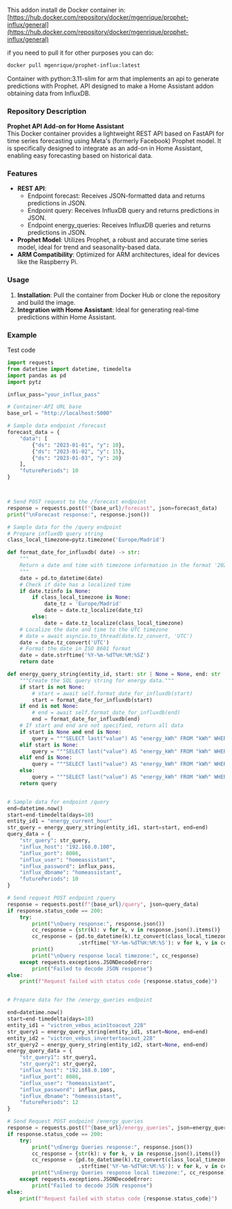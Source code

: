 This addon install de Docker container in:
[https://hub.docker.com/repository/docker/mgenrique/prophet-influx/general](https://hub.docker.com/repository/docker/mgenrique/prophet-influx/general)

if you need to pull it for other purposes you can do:
```bash
docker pull mgenrique/prophet-influx:latest
````

Container with python:3.11-slim for arm that implements an api to generate predictions with Prophet. API designed to make a Home Assistant addon obtaining data from InfluxDB.

### Repository Description

**Prophet API Add-on for Home Assistant**  
This Docker container provides a lightweight REST API based on FastAPI for time series forecasting using Meta's (formerly Facebook) Prophet model. It is specifically designed to integrate as an add-on in Home Assistant, enabling easy forecasting based on historical data.

### Features

- **REST API**: 
    - Endpoint forecast: Receives JSON-formatted data and returns predictions in JSON.
    - Endpoint query: Receives InfluxDB query and returns predictions in JSON.
    - Endpoint energy_queries: Receives InfluxDB queries and returns predictions in JSON.
- **Prophet Model**: Utilizes Prophet, a robust and accurate time series model, ideal for trend and seasonality-based data.
- **ARM Compatibility**: Optimized for ARM architectures, ideal for devices like the Raspberry Pi.

### Usage

1. **Installation**: Pull the container from Docker Hub or clone the repository and build the image.
2. **Integration with Home Assistant**: Ideal for generating real-time predictions within Home Assistant.

### Example
Test code
```python
import requests
from datetime import datetime, timedelta
import pandas as pd
import pytz

influx_pass="your_influx_pass"

# Container-API URL base
base_url = "http://localhost:5000"

# Sample data endpoint /forecast
forecast_data = {
    "data": [
        {"ds": "2023-01-01", "y": 10},
        {"ds": "2023-01-02", "y": 15},
        {"ds": "2023-01-03", "y": 20}
    ],
    "futurePeriods": 10
}



# Send POST request to the /forecast endpoint
response = requests.post(f"{base_url}/forecast", json=forecast_data)
print("\nForecast response:", response.json())

# Sample data for the /query endpoint
# Prepare influxdb query string
class_local_timezone=pytz.timezone('Europe/Madrid')

def format_date_for_influxdb( date) -> str:
    """
    Return a date and time with timezone information in the format '2024-10-01T00:00:00Z' (UTC timezone).
    """
    date = pd.to_datetime(date)
    # Check if date has a localized time
    if date.tzinfo is None:
        if class_local_timezone is None:
            date_tz = 'Europe/Madrid'        
            date = date.tz_localize(date_tz)
        else:
            date = date.tz_localize(class_local_timezone)
    # Localize the date and time to the UTC timezone
    # date = await asyncio.to_thread(date.tz_convert, 'UTC')
    date = date.tz_convert('UTC')
    # Format the date in ISO 8601 format
    date = date.strftime('%Y-%m-%dT%H:%M:%SZ')
    return date

def energy_query_string(entity_id, start: str | None = None, end: str | None = None) -> str:
    """Create the SQL query string for energy data."""
    if start is not None:
        # start = await self.format_date_for_influxdb(start)
        start = format_date_for_influxdb(start)
    if end is not None:
        # end = await self.format_date_for_influxdb(end)
        end = format_date_for_influxdb(end)
    # If start and end are not specified, return all data
    if start is None and end is None:
        query = """SELECT last("value") AS "energy_kWh" FROM "kWh" WHERE "entity_id"='{}' GROUP BY time(1h) fill(previous)""".format(entity_id)
    elif start is None:
        query = """SELECT last("value") AS "energy_kWh" FROM "kWh" WHERE (time <= '{}') AND "entity_id"='{}' GROUP BY time(1h) fill(previous)""".format(end, entity_id) 
    elif end is None:
        query = """SELECT last("value") AS "energy_kWh" FROM "kWh" WHERE (time >= '{}') AND "entity_id"='{}' GROUP BY time(1h) fill(previous)""".format(start, entity_id)   
    else:
        query = """SELECT last("value") AS "energy_kWh" FROM "kWh" WHERE (time >= '{}') AND (time <= '{}') AND "entity_id"='{}' GROUP BY time(1h) fill(previous)""".format(start, end, entity_id)
    return query 


# Sample data for endpoint /query
end=datetime.now()
start=end-timedelta(days=10)
entity_id1 = "energy_current_hour"
str_query = energy_query_string(entity_id1, start=start, end=end)
query_data = {
    "str_query": str_query,
    "influx_host": "192.168.0.100",
    "influx_port": 8086,
    "influx_user": "homeassistant",
    "influx_password": influx_pass,
    "influx_dbname": "homeassistant",
    "futurePeriods": 10
}

# Send request POST endpoint /query
response = requests.post(f"{base_url}/query", json=query_data)
if response.status_code == 200:
    try:
        print("\nQuery response:", response.json())
        cc_response = {str(k): v for k, v in response.json().items()}
        cc_response = {pd.to_datetime(k).tz_convert(class_local_timezone)\
                       .strftime('%Y-%m-%dT%H:%M:%S'): v for k, v in cc_response.items()}
        print()
        print("\nQuery response local timezone:", cc_response)        
    except requests.exceptions.JSONDecodeError:
        print("Failed to decode JSON response")
else:
    print(f"Request failed with status code {response.status_code}")


# Prepare data for the /energy_queries endpoint

end=datetime.now()
start=end-timedelta(days=10)
entity_id1 = "victron_vebus_acin1toacout_228"
str_query1 = energy_query_string(entity_id1, start=None, end=end)
entity_id2 = "victron_vebus_invertertoacout_228"
str_query2 = energy_query_string(entity_id2, start=None, end=end)
energy_query_data = {
    "str_query1": str_query1,
    "str_query2": str_query2,
    "influx_host": "192.168.0.100",
    "influx_port": 8086,
    "influx_user": "homeassistant",
    "influx_password": influx_pass,
    "influx_dbname": "homeassistant",
    "futurePeriods": 12
}

# Send Request POST endpoint /energy_queries
response = requests.post(f"{base_url}/energy_queries", json=energy_query_data)
if response.status_code == 200:
    try:
        print("\nEnergy Queries response:", response.json())
        cc_response = {str(k): v for k, v in response.json().items()}
        cc_response = {pd.to_datetime(k).tz_convert(class_local_timezone)\
                       .strftime('%Y-%m-%dT%H:%M:%S'): v for k, v in cc_response.items()}
        print("\nEnergy Queries response local timezone:", cc_response)
    except requests.exceptions.JSONDecodeError:
        print("Failed to decode JSON response")
else:
    print(f"Request failed with status code {response.status_code}")
```

